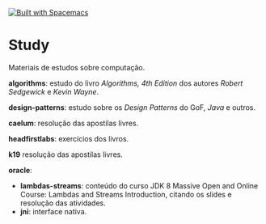 [![Built with Spacemacs](https://cdn.rawgit.com/syl20bnr/spacemacs/442d025779da2f62fc86c2082703697714db6514/assets/spacemacs-badge.svg)](http://github.com/syl20bnr/spacemacs)

# Study
Materiais de estudos sobre computação.

**algorithms**: estudo do livro *Algorithms, 4th Edition* dos autores *Robert Sedgewick* e *Kevin Wayne*.

**design-patterns**: estudo sobre os *Design Patterns* do GoF, *Java* e outros.

**caelum**: resolução das apostilas livres.

**headfirstlabs**: exercícios dos livros.

**k19** resolução das apostilas livres.

**oracle**:
*   **lambdas-streams**: conteúdo do curso JDK 8 Massive Open and Online Course: Lambdas and Streams Introduction, citando os slides e resolução das atividades.
*   **jni**: interface nativa.
